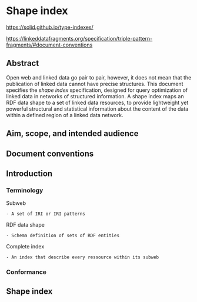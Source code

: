# Shape index
https://solid.github.io/type-indexes/

https://linkeddatafragments.org/specification/triple-pattern-fragments/#document-conventions

## Abstract
Open web and linked data go pair to pair, however, it does not mean that the publication of linked data cannot have precise structures.
This document specifies the _shape index_ specification, designed for query optimization of linked data in networks of structured information.
A shape index maps an RDF data shape to a set of linked data resources, to provide lightweight yet powerful structural and statistical information about the content of the data within a defined region of a linked data network.

## Aim, scope, and intended audience

## Document conventions

## Introduction

### Terminology

Subweb

    - A set of IRI or IRI patterns

RDF data shape

    - Schema definition of sets of RDF entities

Complete index

    - An index that describe every ressource within its subweb


### Conformance

## Shape index



